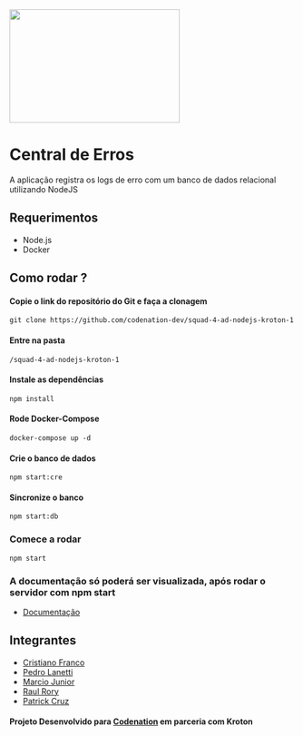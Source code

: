 
<img src="https://user-images.githubusercontent.com/54329272/77717549-8a6c2000-6fbf-11ea-81ef-c51fa7ebe44d.png" width="300" height="200">


# Central de Erros
A aplicação registra os logs de erro com um banco de dados relacional utilizando NodeJS

## Requerimentos

* Node.js
* Docker

## Como rodar ? 

#### Copie o link do repositório do Git e faça a clonagem 
```
git clone https://github.com/codenation-dev/squad-4-ad-nodejs-kroton-1
```
#### Entre na pasta 
```
/squad-4-ad-nodejs-kroton-1
```
#### Instale as dependências 
```
npm install
```
#### Rode Docker-Compose 
```
docker-compose up -d
```
#### Crie o banco de dados
```
npm start:cre
```
#### Sincronize o banco
```
npm start:db
```
### Comece a rodar 
````
npm start
````

### A documentação só poderá ser visualizada, após rodar o servidor com npm start
* [Documentação](http://localhost:8080/api-docs/`)

## Integrantes

* [Cristiano Franco](https://github.com/infofranco2005)           
* [Pedro Lanetti](https://github.com/pedrolf30)           
* [Marcio Junior](https://github.com/mbj-junior)          
* [Raul Rory](https://github.com/RaulRory)            
* [Patrick Cruz](https://github.com/patrickzequiel)


#### Projeto Desenvolvido para [Codenation](https://www.codenation.dev/) em parceria com Kroton


